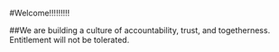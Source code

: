 #Welcome!!!!!!!!!

##We are building a culture of accountability, trust, and togetherness. Entitlement will not be tolerated.